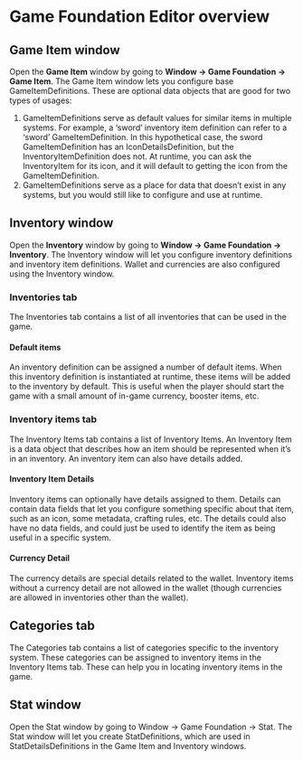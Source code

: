 # Game Foundation Editor overview

## Game Item window

Open the **Game Item** window by going to **Window → Game Foundation → Game Item**. 
The Game Item window lets you configure base GameItemDefinitions. These are optional data objects that are good for two types of usages:

1. GameItemDefinitions serve as default values for similar items in multiple systems. For example, a ‘sword’ inventory item definition can refer to a ‘sword’ GameItemDefinition. In this hypothetical case, the sword GameItemDefinition has an IconDetailsDefinition, but the InventoryItemDefinition does not. At runtime, you can ask the InventoryItem for its icon, and it will default to getting the icon from the GameItemDefinition.
2. GameItemDefinitions serve as a place for data that doesn’t exist in any systems, but you would still like to configure and use at runtime.

## Inventory window
Open the **Inventory** window by going to **Window → Game Foundation → Inventory**.
The Inventory window will let you configure inventory definitions and inventory item definitions. Wallet and currencies are also configured using the Inventory window. 

### Inventories tab
The Inventories tab contains a list of all inventories that can be used in the game.

#### Default items
An inventory definition can be assigned a number of default items. When this inventory definition is instantiated at runtime, these items will be added to the inventory by default. This is useful when the player should start the game with a small amount of in-game currency, booster items, etc.

### Inventory items tab
The Inventory Items tab contains a list of Inventory Items. An Inventory Item is a data object that describes how an item should be represented when it’s in an inventory. An inventory item can also have details added.

#### Inventory Item Details
Inventory items can optionally have details assigned to them. Details can contain data fields that let you configure something specific about that item, such as an icon, some metadata, crafting rules, etc. The details could also have no data fields, and could just be used to identify the item as being useful in a specific system.

#### Currency Detail
The currency details are special details related to the wallet. Inventory items without a currency detail are not allowed in the wallet (though currencies are allowed in inventories other than the wallet).

## Categories tab
The Categories tab contains a list of categories specific to the inventory system. These categories can be assigned to inventory items in the Inventory Items tab. These can help you in locating inventory items in the game.

## Stat window
Open the Stat window by going to Window → Game Foundation → Stat. The Stat window will let you create StatDefinitions, which are used in StatDetailsDefinitions in the Game Item and Inventory windows.
